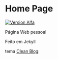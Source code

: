 # Home Page
[![Version Alfa](https://img.shields.io/badge/version-alfa-yellow.svg)](http://github.com/Rodrigo54/ordenacao_de_strings)

Página Web pessoal 

Feito em Jekyll

tema [Clean Blog](https://github.com/IronSummitMedia/startbootstrap-clean-blog-jekyll)
